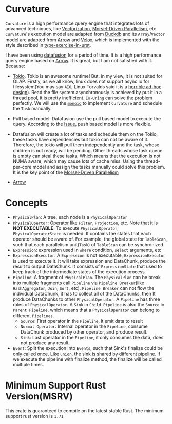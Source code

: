 # Curvature

`Curvature` is a high performance query engine that integrates lots of advanced techniques, like [Vectorization](https://www.cidrdb.org/cidr2005/papers/P19.pdf), [Morsel-Driven Parallelism](https://15721.courses.cs.cmu.edu/spring2016/papers/p743-leis.pdf), etc. `Curvature`'s execution model are adapted from [Duckdb](https://duckdb.org/) and its `Array`/`Vector` model are adapted from [Arrow](https://arrow.apache.org/) and [Velox](https://vldb.org/pvldb/vol15/p3372-pedreira.pdf), which is implemented with the style described in [type-exercise-in-urst](https://github.com/skyzh/type-exercise-in-rust).

I have been using [datafusion](https://github.com/apache/arrow-datafusion) for a period of time. It is a high performance query engine based on [Arrow](https://arrow.apache.org/). It is great, but I am not satisfied with it. Because:
- [Tokio](https://tokio.rs/). Tokio is an awesome runtime! But, in my view, it is not suited for OLAP. Firstly, as we all know, linux does not support async io for filesystem(You may say `AIO`, Linux Torvalds said it is a [horrible ad-hoc design](https://lwn.net/Articles/671657/)). Read the file system asynchronously is achieved by put it in a thread pool, it is pretty inefficient. [`Io-Uring`](https://kernel.dk/io_uring.pdf) can solve the problem perfectly. We will use the [`monoio`](https://github.com/bytedance/monoio) to implement `Curvature` and schedule the `Task` manually.

- Pull based model: Datafusion use the pull based model to execute the query. According to the [issue](https://github.com/ClickHouse/ClickHouse/issues/34045), push based model is more flexible. 

- Datafusion will create a lot of tasks and schedule them on the Tokio, these tasks have dependencies  but tokio can not be aware of it. Therefore, the tokio will pull them independently and the task, whose children is not ready, will be pending. Other threads whose task queue is empty can steal these tasks. Which means that the execution is not NUMA aware, which may cause lots of cache miss. Using the thread-per-core model and assign the tasks manually could solve this problem. It is the key point of the [Morsel-Driven Parallelism](https://15721.courses.cs.cmu.edu/spring2016/papers/p743-leis.pdf)

- [Arrow](data-block/README.md)

# Concepts
- `PhysicalPlan`: A tree, each node is a `PhysicalOperator`
- `PhysicalOpertor`: Operator like `Filter`, `Projection`, etc. Note that it is **NOT EXECUTABLE**. To execute `PhysicalOperator`, `PhysicalOperatorState` is needed. It contains the states that each operator should be aware of. For example, the global state for `TableScan`, such that each parallelism unit(`Task`) of `TableScan` can be synchronized.
- `Expression`: expression used in `where` condition, `select` arguments, etc
- `ExpressionExecutor`: A `Expression` is not executable, `ExpressionExecutor` is used to execute it. It will take expression and DataChunk, produce the result to output DataChunk. It consists of `ExpressionState` that used to keep track of the intermediate states of the execution process.
- `Pipeline`: A fragment of `PhysicalPlan`. The `PhysicalPlan` can be break into multiple fragments call `Pipeline` via `Pipeline Breaker`(like `HashAggregator`, `Join`, `Sort`, etc). `Pipeline Breaker` can not flow the individual DataChunk, it has to collect all of the DataChunks, then It produce DataChunks to other `PhysicalOperator`. A `Pipeline` has three roles of `PhysicalOperator`. A `Sink` in `Child Pipeline` is also the `Source` in `Parent Pipeline`, which means that a `PhysicalOperator` can belong to different `Pipelines`.
    - `Source`: First operator in the `Pipeline`, it emit data to result
    - `Normal Operator`: Internal operator in the `Pipeline`, consume DataChunk produced by other operator, and produce result. 
    - `Sink`: Last operator in the `Pipeline`, it only consumes the data, does not produce any result.
- `Event`: Split the execution into `Events`, such that Sink's finalize could be only called once. Like `union`, the sink is shared by different pipeline. If we execute the pipeline with finalize method, the finalize will be called multiple times.

# Minimum Support Rust Version(MSRV)
This crate is guaranteed to compile on the latest stable Rust. The minimum support rust version is `1.71`